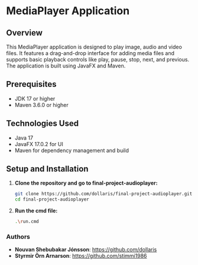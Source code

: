 # MediaPlayer Application

## Overview
This MediaPlayer application is designed to play image, audio and video files. It features a drag-and-drop interface for adding media files and supports basic playback controls like play, pause, stop, next, and previous. The application is built using JavaFX and Maven.

## Prerequisites
- JDK 17 or higher
- Maven 3.6.0 or higher

## Technologies Used
- Java 17
- JavaFX 17.0.2 for UI
- Maven for dependency management and build

## Setup and Installation
1. **Clone the repository and go to final-project-audioplayer:**
   ```bash
   git clone https://github.com/dollaris/final-project-audioplayer.git
   cd final-project-audioplayer
   ```
2. **Run the cmd file:**
   ```bash
   .\run.cmd
   ```

### Authors
- **Nouvan Shebubakar Jónsson**: https://github.com/dollaris
- **Styrmir Örn Arnarson**: https://github.com/stimmi1986
